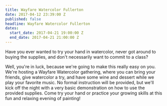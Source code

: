 ```yaml
---
title: Wayfare Watercolor Fullerton
date: 2017-04-12 23:39:00 Z
published: false
headline: Wayfare Watercolor Fullerton
dates:
  start_date: 2017-04-21 19:00:00 Z
  end_date: 2017-04-21 21:00:00 Z
---
```


Have you ever wanted to try your hand in watercolor, never got around to buying the supplies, and don't necessarily want to commit to a class?

Well, you're in luck, because we're going to make this really easy on you. We're hosting a Wayfare Watercolor gathering, where you can bring your friends, give watercolor a try, and have some wine and dessert while we play your favorite music. No formal instruction will be provided, but we'll kick off the night with a very basic demonstration on how to use the provided supplies. Come try your hand or practice your growing skills at this fun and relaxing evening of painting!